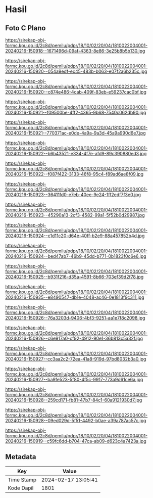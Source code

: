 # Hasil

## Foto C Plano

https://sirekap-obj-formc.kpu.go.id/2c8d/pemilu/pdpr/18/10/02/20/04/1810022004001-20240216-150918--1671496d-09af-4363-8e86-3e25b8b5b130.jpg

https://sirekap-obj-formc.kpu.go.id/2c8d/pemilu/pdpr/18/10/02/20/04/1810022004001-20240216-150920--054a9edf-ec45-483b-b063-e07f2a6b235c.jpg

https://sirekap-obj-formc.kpu.go.id/2c8d/pemilu/pdpr/18/10/02/20/04/1810022004001-20240216-150920--c874e486-4cab-409f-83eb-e59237cac0bf.jpg

https://sirekap-obj-formc.kpu.go.id/2c8d/pemilu/pdpr/18/10/02/20/04/1810022004001-20240216-150921--f09500be-4ff2-4365-9b68-7540c062db90.jpg

https://sirekap-obj-formc.kpu.go.id/2c8d/pemilu/pdpr/18/10/02/20/04/1810022004001-20240216-150921--770371ac-e0de-4a9a-9a3d-45a9a990d6e7.jpg

https://sirekap-obj-formc.kpu.go.id/2c8d/pemilu/pdpr/18/10/02/20/04/1810022004001-20240216-150922--b6b43521-e334-4f7e-afd9-89c390880ed3.jpg

https://sirekap-obj-formc.kpu.go.id/2c8d/pemilu/pdpr/18/10/02/20/04/1810022004001-20240216-150922--f087f422-3133-46f8-95c4-f89ad6ae8f09.jpg

https://sirekap-obj-formc.kpu.go.id/2c8d/pemilu/pdpr/18/10/02/20/04/1810022004001-20240216-150923--36411fd0-e7eb-40ee-9e24-1ff2edf7f3e0.jpg

https://sirekap-obj-formc.kpu.go.id/2c8d/pemilu/pdpr/18/10/02/20/04/1810022004001-20240216-150923--45290a13-2cf3-4582-99a1-5f52b0d29987.jpg

https://sirekap-obj-formc.kpu.go.id/2c8d/pemilu/pdpr/18/10/02/20/04/1810022004001-20240216-150924--c1d11c20-d64e-40ff-b2e9-88a457852b4d.jpg

https://sirekap-obj-formc.kpu.go.id/2c8d/pemilu/pdpr/18/10/02/20/04/1810022004001-20240216-150924--bed47ab7-46b9-45dd-b771-0b1823f0c6e6.jpg

https://sirekap-obj-formc.kpu.go.id/2c8d/pemilu/pdpr/18/10/02/20/04/1810022004001-20240216-150925--b931f216-d35a-4591-8b66-703ef39d2f78.jpg

https://sirekap-obj-formc.kpu.go.id/2c8d/pemilu/pdpr/18/10/02/20/04/1810022004001-20240216-150925--e8490547-db1e-4048-ac46-0e1813f9c311.jpg

https://sirekap-obj-formc.kpu.go.id/2c8d/pemilu/pdpr/18/10/02/20/04/1810022004001-20240216-150926--76a3203d-9406-4bf3-9251-aa1e7f8c2098.jpg

https://sirekap-obj-formc.kpu.go.id/2c8d/pemilu/pdpr/18/10/02/20/04/1810022004001-20240216-150926--c6e917a0-cf92-4912-90e1-36b813c5a32f.jpg

https://sirekap-obj-formc.kpu.go.id/2c8d/pemilu/pdpr/18/10/02/20/04/1810022004001-20240216-150927--cc3aa2c2-72ea-41a8-919d-97bd8032b3a0.jpg

https://sirekap-obj-formc.kpu.go.id/2c8d/pemilu/pdpr/18/10/02/20/04/1810022004001-20240216-150927--ba9fe523-5f80-4f5c-9917-773a9d61ce6a.jpg

https://sirekap-obj-formc.kpu.go.id/2c8d/pemilu/pdpr/18/10/02/20/04/1810022004001-20240216-150928--259cd171-fb81-47b7-84c1-60a9121930d7.jpg

https://sirekap-obj-formc.kpu.go.id/2c8d/pemilu/pdpr/18/10/02/20/04/1810022004001-20240216-150928--09ed029d-5f51-4492-b0ae-a39a787ac57c.jpg

https://sirekap-obj-formc.kpu.go.id/2c8d/pemilu/pdpr/18/10/02/20/04/1810022004001-20240216-150919--c59fc6dd-b704-47ca-ab09-d623c4a7423a.jpg


## Metadata

| Key        | Value               |
| ---------- | ------------------- |
| Time Stamp | 2024-02-17 13:05:41 |
| Kode Dapil | 1801                |



